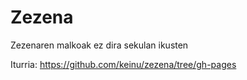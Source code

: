 # Zezena
Zezenaren malkoak ez dira sekulan ikusten

Iturria: https://github.com/keinu/zezena/tree/gh-pages
